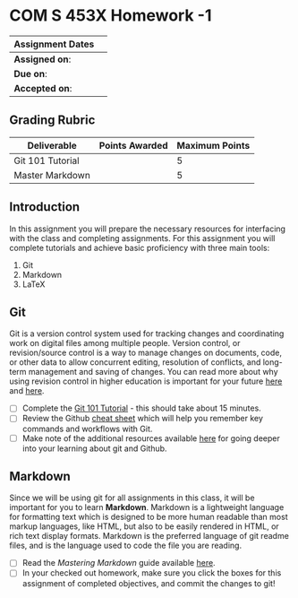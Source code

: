 # COM S 453X Homework -1

| Assignment Dates | |
| --- | --- |
| **Assigned on**: | |
|**Due on**: | |
|**Accepted on**: | |

## Grading Rubric

|Deliverable | Points Awarded | Maximum Points |
|---|---|---|
| Git 101 Tutorial | | 5 |
| Master Markdown | | 5 |

## Introduction

In this assignment you will prepare the necessary resources for interfacing with the class and
completing assignments.  For this assignment you will complete tutorials and achieve basic
proficiency with three main tools:

1. Git
2. Markdown
3. LaTeX

## Git

Git is a version control system used for tracking changes and coordinating work on digital files among multiple people.
Version control, or revision/source control is a way to manage changes on documents, code, or other data to allow 
concurrent editing, resolution of conflicts, and long-term management and saving of changes.  You can read more 
about why using revision control in higher education is important for your future [here](https://medium.com/@jsiarto/version-control-and-higher-education-78dc8e3f66f1#.wbogkr8rl) and [here](https://jarofgreen.co.uk/2013/05/why-programmers-should-learn-git/).

- [ ] Complete the
  [Git 101 Tutorial](https://try.github.io/levels/1/challenges/1) -
  this should take about 15 minutes.
- [ ] Review the Github
  [cheat sheet](https://education.github.com/git-cheat-sheet-education.pdf)
  which will help you remember key commands and workflows with Git.
- [ ] Make note of the additional resources available
  [here](https://help.github.com/articles/good-resources-for-learning-git-and-github/)
  for going deeper into your learning about git and Github.

## Markdown

Since we will be using git for all assignments in this class, it will
be important for you to learn **Markdown**.  Markdown is a lightweight
language for formatting text which is designed to be more human
readable than most markup languages, like HTML, but also to be easily
rendered in HTML, or rich text display formats.  Markdown is the
preferred language of git readme files, and is the language used to
code the file you are reading.

- [ ] Read the *Mastering Markdown* guide available
  [here](https://guides.github.com/features/mastering-markdown/).
- [ ] In your checked out homework, make sure you click the boxes for
  this assignment of completed objectives, and commit the changes to git!
